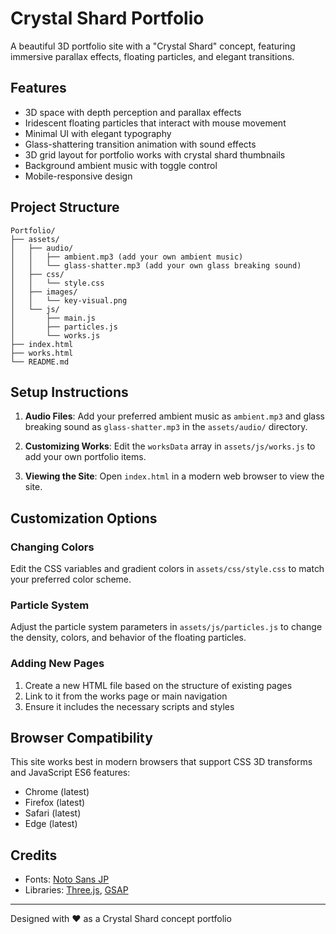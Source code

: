 # Crystal Shard Portfolio

A beautiful 3D portfolio site with a "Crystal Shard" concept, featuring immersive parallax effects, floating particles, and elegant transitions.

## Features

- 3D space with depth perception and parallax effects
- Iridescent floating particles that interact with mouse movement
- Minimal UI with elegant typography
- Glass-shattering transition animation with sound effects
- 3D grid layout for portfolio works with crystal shard thumbnails
- Background ambient music with toggle control
- Mobile-responsive design

## Project Structure

```
Portfolio/
├── assets/
│   ├── audio/
│   │   ├── ambient.mp3 (add your own ambient music)
│   │   └── glass-shatter.mp3 (add your own glass breaking sound)
│   ├── css/
│   │   └── style.css
│   ├── images/
│   │   └── key-visual.png
│   └── js/
│       ├── main.js
│       ├── particles.js
│       └── works.js
├── index.html
├── works.html
└── README.md
```

## Setup Instructions

1. **Audio Files**: Add your preferred ambient music as `ambient.mp3` and glass breaking sound as `glass-shatter.mp3` in the `assets/audio/` directory.

2. **Customizing Works**: Edit the `worksData` array in `assets/js/works.js` to add your own portfolio items.

3. **Viewing the Site**: Open `index.html` in a modern web browser to view the site.

## Customization Options

### Changing Colors

Edit the CSS variables and gradient colors in `assets/css/style.css` to match your preferred color scheme.

### Particle System

Adjust the particle system parameters in `assets/js/particles.js` to change the density, colors, and behavior of the floating particles.

### Adding New Pages

1. Create a new HTML file based on the structure of existing pages
2. Link to it from the works page or main navigation
3. Ensure it includes the necessary scripts and styles

## Browser Compatibility

This site works best in modern browsers that support CSS 3D transforms and JavaScript ES6 features:
- Chrome (latest)
- Firefox (latest)
- Safari (latest)
- Edge (latest)

## Credits

- Fonts: [Noto Sans JP](https://fonts.google.com/specimen/Noto+Sans+JP)
- Libraries: [Three.js](https://threejs.org/), [GSAP](https://greensock.com/gsap/)

---

Designed with ♥ as a Crystal Shard concept portfolio
